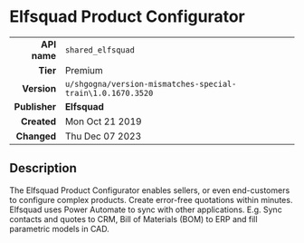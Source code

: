 # Elfsquad Product Configurator
| | |
|-:|-|
|**API name**|`shared_elfsquad`|
|**Tier**|Premium|
|**Version**|`u/shgogna/version-mismatches-special-train\1.0.1670.3520`|
|**Publisher**|**Elfsquad**|
|**Created**|Mon Oct 21 2019|
|**Changed**|Thu Dec 07 2023|

## Description
The Elfsquad Product Configurator enables sellers, or even end-customers to configure complex products. Create error-free quotations within minutes. Elfsquad uses Power Automate to sync with other applications. E.g. Sync contacts and quotes to CRM, Bill of Materials (BOM) to ERP and fill parametric models in CAD.
